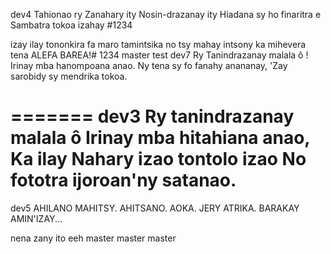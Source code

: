 dev4
Tahionao ry Zanahary ity Nosin-drazanay ity
Hiadana sy ho finaritra e
Sambatra tokoa izahay
#1234


izay ilay tononkira
fa maro tamintsika 
no tsy mahay intsony
ka mihevera tena
ALEFA BAREA!# 1234
 master
test
dev7
Ry Tanindrazanay malala ô !
Irinay mba hanompoana anao.
Ny tena sy fo fanahy anananay,
'Zay sarobidy sy mendrika tokoa.

=======
 dev3
Ry tanindrazanay malala ô
Irinay mba hitahiana anao,
Ka ilay Nahary izao tontolo izao
No fototra ijoroan'ny satanao.
=======

dev5
AHILANO MAHITSY.
AHITSANO.
AOKA.
JERY ATRIKA.
BARAKAY AMIN'IZAY...

nena zany ito eeh
master
 master
 master
